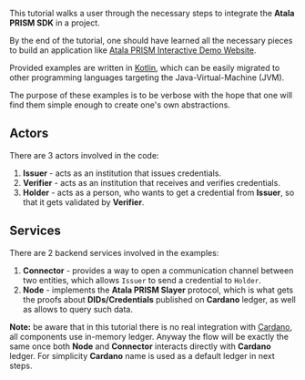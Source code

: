 This tutorial walks a user through the necessary steps to integrate the **Atala PRISM SDK** in a project.

By the end of the tutorial, one should have learned all the necessary pieces to build an application like [Atala PRISM Interactive Demo Website](https://atalaprism.io).

Provided examples are written in [Kotlin](https://kotlinlang.org/), which can be easily migrated to other programming languages targeting the Java-Virtual-Machine (JVM).

The purpose of these examples is to be verbose with the hope that one will find them simple enough to create one's own abstractions.

## Actors
There are 3 actors involved in the code:
1. **Issuer** - acts as an institution that issues credentials.
2. **Verifier** - acts as an institution that receives and verifies credentials.
3. **Holder** - acts as a person, who wants to get a credential from **Issuer**, so that it gets validated by **Verifier**.

## Services
There are 2 backend services involved in the examples:
1. **Connector** - provides a way to open a communication channel between two entities, which allows `Issuer` to send a credential to `Holder`.
2. **Node** - implements the **Atala PRISM Slayer** protocol, which is what gets the proofs about **DIDs/Credentials** published on **Cardano** ledger, as well as allows to query such data.

**Note:** be aware that in this tutorial there is no real integration with [Cardano](https://cardano.org/), all components use in-memory ledger. Anyway the flow will be exactly the same once both **Node** and **Connector** interacts directly with **Cardano** ledger. For simplicity **Cardano** name is used as a default ledger in next steps.
